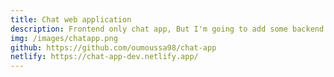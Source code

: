 ```yaml
---
title: Chat web application
description: Frontend only chat app, But I'm going to add some backend functionalities sooner
img: /images/chatapp.png
github: https://github.com/oumoussa98/chat-app
netlify: https://chat-app-dev.netlify.app/
---
```

